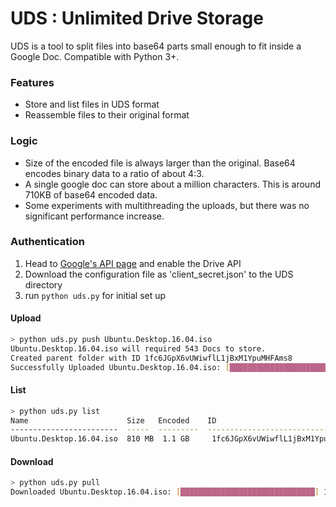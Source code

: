 # UDS : Unlimited Drive Storage

UDS is a tool to split files into base64 parts small enough to fit inside a Google Doc. Compatible with Python 3+.

### Features
  - Store and list files in UDS format
  - Reassemble files to their original format

### Logic
  - Size of the encoded file is always larger than the original. Base64 encodes binary data to a ratio of about 4:3. 
  - A single google doc can store about a million characters. This is around 710KB of base64 encoded data.
  - Some experiments with multithreading the uploads, but there was no significant performance increase. 

### Authentication
  1. Head to [Google's API page](https://developers.google.com/drive/api/v3/quickstart/python) and enable the Drive API
  2. Download the configuration file as 'client_secret.json' to the UDS directory
  3. run `python uds.py` for initial set up

#### Upload
```sh
> python uds.py push Ubuntu.Desktop.16.04.iso
Ubuntu.Desktop.16.04.iso will required 543 Docs to store.
Created parent folder with ID 1fc6JGpX6vUWiwflL1jBxM1YpuMHFAms8
Successfully Uploaded Ubuntu.Desktop.16.04.iso: [██████████████████████████████] 100%
```
#### List
```sh
> python uds.py list
Name                      Size   Encoded    ID
------------------------  -----  ---------  ---------------------------------
Ubuntu.Desktop.16.04.iso  810 MB  1.1 GB     1fc6JGpX6vUWiwflL1jBxM1YpuMHFAms8
```

#### Download
```sh
> python uds.py pull 
Downloaded Ubuntu.Desktop.16.04.iso: [██████████████████████████████] 100%
```